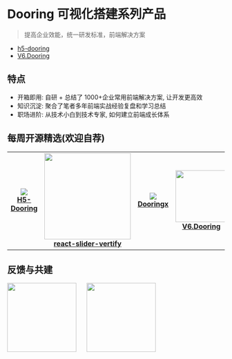 # Dooring 可视化搭建系列产品

> 提高企业效能，统一研发标准，前端解决方案

- [h5-dooring](http://h5.dooring.cn)
- [V6.Dooring](http://v6.dooring.cn)

## 特点

- 开箱即用: 自研 + 总结了 1000+企业常用前端解决方案, 让开发更高效
- 知识沉淀: 聚合了笔者多年前端实战经验复盘和学习总结
- 职场进阶: 从技术小白到技术专家, 如何建立前端成长体系

## 每周开源精选(欢迎自荐)

<table>
  <tr>
    <td width="160" align="center">
      <a target="_blank" href="https://github.com/MrXujiang/h5-Dooring">
        <img src="http://h5.dooring.cn/h5_plus/static/logo.ff7fc6bb.png" />
        <br />
        <strong>H5-Dooring</strong>
      </a>
    </td>
    <td width="160" align="center">
      <a target="_blank" href="https://github.com/MrXujiang/react-slider-vertify">
        <img src="http://cdn.dooring.cn/dr/slider.gif" width="200" />
        <br />
        <strong>react-slider-vertify</strong>
      </a>
    </td>
    <td width="160" align="center">
      <a target="_blank" href="https://github.com/H5-Dooring/dooringx">
        <img src="https://img-blog.csdnimg.cn/img_convert/520863a38a93d960862f92c805bc97cc.png" />
        <br />
        <strong>Dooringx</strong>
      </a>
    </td>
    <td width="160" align="center">
      <a target="_blank" href="http://v6.dooring.cn/beta">
        <img src="http://v6.dooring.cn/beta/static/logo.9ee81073.png" width="120" />
        <br />
        <strong>V6.Dooring</strong>
      </a>
    </td>
    <td width="160" align="center">
      <a target="_blank" href="https://github.com/MrXujiang/xijs">
        <img src="http://cdn.dooring.cn/dr/xijs.png" width="100" />
        <br />
        <strong>xijs</strong>
      </a>
    </td>
  </tr>
</table>

## 反馈与共建

<div>
  <img data-type="dingtalk" src="http://cdn.dooring.cn/dr/qtqd_code.png" width="160" style="margin-right: 20px" />
  <img data-type="wechat" src="http://cdn.dooring.cn/dr/lowcode.jpeg" width="160" />
</div>
